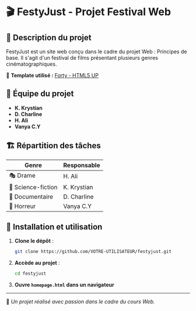 # 🎬 FestyJust - Projet Festival Web

## 📌 Description du projet
FestyJust est un site web conçu dans le cadre du projet Web : Principes de base.
Il s'agit d'un festival de films présentant plusieurs genres cinématographiques.

🔗 **Template utilisé :** [Forty - HTML5 UP](https://html5up.net/forty)

## 👥 Équipe du projet
- **K. Krystian**  
- **D. Charline**  
- **H. Ali**  
- **Vanya C.Y**  

## 🏗️ Répartition des tâches
| Genre | Responsable |
|-------|------------|
| 🎭 Drame | H. Ali |
| 🚀 Science-fiction | K. Krystian |
| 🎥 Documentaire | D. Charline |
| 👻 Horreur | Vanya C.Y |

## 🚀 Installation et utilisation
1. **Clone le dépôt** :
   ```bash
   git clone https://github.com/VOTRE-UTILISATEUR/festyjust.git
   ```
2. **Accède au projet** :
   ```bash
   cd festyjust
   ```
3. **Ouvre `homepage.html` dans un navigateur**

---
🚀 *Un projet réalisé avec passion dans le cadre du cours Web.*
